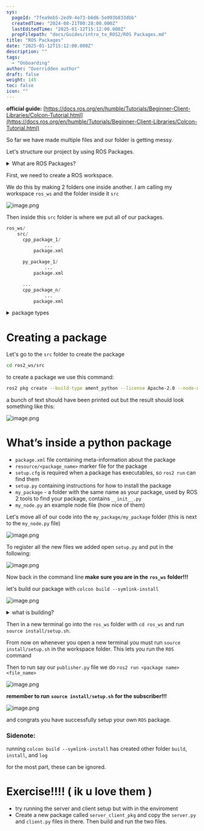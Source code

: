 ```yaml
---
sys:
  pageId: "7fea9eb5-2ed9-4e73-b6d6-5e093b833dbb"
  createdTime: "2024-08-21T00:28:00.000Z"
  lastEditedTime: "2025-01-12T15:12:00.000Z"
  propFilepath: "docs/Guides/intro_to_ROS2/ROS Packages.md"
title: "ROS Packages"
date: "2025-01-12T15:12:00.000Z"
description: ""
tags:
  - "Onboarding"
author: "Overridden author"
draft: false
weight: 145
toc: false
icon: ""
---
```


**official guide:** [https://docs.ros.org/en/humble/Tutorials/Beginner-Client-Libraries/Colcon-Tutorial.html](https://docs.ros.org/en/humble/Tutorials/Beginner-Client-Libraries/Colcon-Tutorial.html)

So far we have made multiple files and our folder is getting messy.

Let's structure our project by using ROS Packages.

<details>

<summary>What are ROS Packages?</summary>

ROS Packages are, as the name implies, packages of code that are highly sharable between ROS developers.

They consist of a folder, `package.xml` file, and source code

```python
      cpp_package_1/
		      ... imagine much code files here ..
          package.xml
```

</details>

First, we need to create a ROS workspace.

We do this by making 2 folders one inside another. I am calling my workspace `ros_ws` and the folder inside it `src`

![image.png](https://prod-files-secure.s3.us-west-2.amazonaws.com/d518164a-d88e-44d1-a4ee-3adb3bd8bce0/70706947-fd18-4537-a67b-e12946812d31/image.png?X-Amz-Algorithm=AWS4-HMAC-SHA256&X-Amz-Content-Sha256=UNSIGNED-PAYLOAD&X-Amz-Credential=ASIAZI2LB466ZIU4BIAZ%2F20250527%2Fus-west-2%2Fs3%2Faws4_request&X-Amz-Date=20250527T022645Z&X-Amz-Expires=3600&X-Amz-Security-Token=IQoJb3JpZ2luX2VjEIn%2F%2F%2F%2F%2F%2F%2F%2F%2F%2FwEaCXVzLXdlc3QtMiJHMEUCIA1hOV%2F91Mxvg3HaRTe4UsZ2fi2PCoE9LFNDHRM1UwiBAiEA9y8sxj2blWb%2FQ6BnVefbxNQIva%2BmS63kThugpEpIj4cq%2FwMIUhAAGgw2Mzc0MjMxODM4MDUiDOl33TOpV0w90Q%2B%2FdyrcA4PePUskOD6GGmEVaOOgm2IW%2F4Qa15Ru76LHdWL%2Fkj0vk6uZ8898XlaSl1We7wiqsF4BhCalmR40QjduGOvjwo3n0dyZYTAa0xZN6MtnTqUnBceLnstgmNk72m5fEH3P1zeXPiPMQcsxgKlbrsoSZLTCXNGyVfaQfraBzU0JB%2BOgrHzOabIlQ9ph%2FJFRzxn%2BooPhdC6%2FCwgy9kIaNKAlu4nVS5fs5U8ozVWc8N2NgnLloRDphj%2BbsSB8AVM5tBgEoKLZI4nm59nxc%2Ff6sdWM9hB1ReeCZYW3Q5H8z6joT%2B3J7ATaYL6rx2R9FlOL1BWq%2FfckkY%2FHBYv3FWH7%2Bq5WR789JXZi%2Br5ChbfaqGuz8DCbBKIM%2BoCR9kDjTbduAtG83rScXnw%2BpYm3wjDeXNbt0s%2FJr%2Bm%2BWSxnvARKkl5Lid6%2BUSnsxnN%2FTkYZF2rmNdRRc9d5o52MigHmOSwXI0dZS3Vh02S%2FqfKhxLLdYckyamLzO652XYNGWNFcRkoaXQ6pizopJkmSwi2v3wuDEXcJRr%2F%2By7xJUXflfGIMh0HdMwCbMzpl65qd%2BqNQU%2FomrHGNi%2BE%2B1LZX3y20hFLEeE6hwsWk%2B4e8%2BEZCQpILsiTuca%2BEZpqawh88K1NONC3wMOOW1MEGOqUBJbk31SeDI0%2F0IuUt%2Byqi4r0hLmtGzJgeBRoNG7nBO5iyjTkgxiaJYddf4Dy61JcwULE3LFsZ4BiRDd%2FPafSpGrIewqcItjNY1tYHTuKLOLPr9jOesUTEklLufCUGTEAsG4bGBzd91tUM1CQAgaivnYnEtiSn5JwFgeVgZ%2BLHIrekUS9VU2rGqFEqADW0w5jmjxJkgMRnAUUr8UDNADqYVR5RTwx0&X-Amz-Signature=5cc92ea05093c5d02cf7ccc6c722864246350937f1d213236b91468cbad66119&X-Amz-SignedHeaders=host&x-id=GetObject)

Then inside this `src` folder is where we put all of our packages.

```python
ros_ws/
    src/
      cpp_package_1/
		      ...
          package.xml

      py_package_1/
		      ...
          package.xml

      ...
      cpp_package_n/
		      ...
          package.xml

```

<details>

<summary>package types</summary>

packages can be either `C++` or python.

the intern file structure is different for each but for this guide we will stick to creating python packages

</details>

# Creating a package

Let's go to the `src` folder to create the package

```bash
cd ros2_ws/src
```

to create a package we use this command:

```bash
ros2 pkg create --build-type ament_python --license Apache-2.0 --node-name my_node my_package
```

a bunch of text should have been printed out but the result should look something like this:

![image.png](https://prod-files-secure.s3.us-west-2.amazonaws.com/d518164a-d88e-44d1-a4ee-3adb3bd8bce0/e6cf1e3f-8512-4a3e-b131-079f800bf3e8/image.png?X-Amz-Algorithm=AWS4-HMAC-SHA256&X-Amz-Content-Sha256=UNSIGNED-PAYLOAD&X-Amz-Credential=ASIAZI2LB466ZIU4BIAZ%2F20250527%2Fus-west-2%2Fs3%2Faws4_request&X-Amz-Date=20250527T022645Z&X-Amz-Expires=3600&X-Amz-Security-Token=IQoJb3JpZ2luX2VjEIn%2F%2F%2F%2F%2F%2F%2F%2F%2F%2FwEaCXVzLXdlc3QtMiJHMEUCIA1hOV%2F91Mxvg3HaRTe4UsZ2fi2PCoE9LFNDHRM1UwiBAiEA9y8sxj2blWb%2FQ6BnVefbxNQIva%2BmS63kThugpEpIj4cq%2FwMIUhAAGgw2Mzc0MjMxODM4MDUiDOl33TOpV0w90Q%2B%2FdyrcA4PePUskOD6GGmEVaOOgm2IW%2F4Qa15Ru76LHdWL%2Fkj0vk6uZ8898XlaSl1We7wiqsF4BhCalmR40QjduGOvjwo3n0dyZYTAa0xZN6MtnTqUnBceLnstgmNk72m5fEH3P1zeXPiPMQcsxgKlbrsoSZLTCXNGyVfaQfraBzU0JB%2BOgrHzOabIlQ9ph%2FJFRzxn%2BooPhdC6%2FCwgy9kIaNKAlu4nVS5fs5U8ozVWc8N2NgnLloRDphj%2BbsSB8AVM5tBgEoKLZI4nm59nxc%2Ff6sdWM9hB1ReeCZYW3Q5H8z6joT%2B3J7ATaYL6rx2R9FlOL1BWq%2FfckkY%2FHBYv3FWH7%2Bq5WR789JXZi%2Br5ChbfaqGuz8DCbBKIM%2BoCR9kDjTbduAtG83rScXnw%2BpYm3wjDeXNbt0s%2FJr%2Bm%2BWSxnvARKkl5Lid6%2BUSnsxnN%2FTkYZF2rmNdRRc9d5o52MigHmOSwXI0dZS3Vh02S%2FqfKhxLLdYckyamLzO652XYNGWNFcRkoaXQ6pizopJkmSwi2v3wuDEXcJRr%2F%2By7xJUXflfGIMh0HdMwCbMzpl65qd%2BqNQU%2FomrHGNi%2BE%2B1LZX3y20hFLEeE6hwsWk%2B4e8%2BEZCQpILsiTuca%2BEZpqawh88K1NONC3wMOOW1MEGOqUBJbk31SeDI0%2F0IuUt%2Byqi4r0hLmtGzJgeBRoNG7nBO5iyjTkgxiaJYddf4Dy61JcwULE3LFsZ4BiRDd%2FPafSpGrIewqcItjNY1tYHTuKLOLPr9jOesUTEklLufCUGTEAsG4bGBzd91tUM1CQAgaivnYnEtiSn5JwFgeVgZ%2BLHIrekUS9VU2rGqFEqADW0w5jmjxJkgMRnAUUr8UDNADqYVR5RTwx0&X-Amz-Signature=a44e798ec2a85939578a181f928342c6dc2faea2b157d599f033a77728c1bbc6&X-Amz-SignedHeaders=host&x-id=GetObject)

# What’s inside a python package

- `package.xml` file containing meta-information about the package
- `resource/<package_name>` marker file for the package
- `setup.cfg` is required when a package has executables, so `ros2 run` can find them
- `setup.py` containing instructions for how to install the package
- `my_package` - a folder with the same name as your package, used by ROS 2 tools to find your package, contains `__init__.py`
- `my_node.py` an example node file (how nice of them)

Let's move all of our code into the `my_package/my_package` folder (this is next to the `my_node.py` file)

![image.png](https://prod-files-secure.s3.us-west-2.amazonaws.com/d518164a-d88e-44d1-a4ee-3adb3bd8bce0/9ce58f11-0da9-4d3e-b86d-506a9685d378/image.png?X-Amz-Algorithm=AWS4-HMAC-SHA256&X-Amz-Content-Sha256=UNSIGNED-PAYLOAD&X-Amz-Credential=ASIAZI2LB466ZIU4BIAZ%2F20250527%2Fus-west-2%2Fs3%2Faws4_request&X-Amz-Date=20250527T022645Z&X-Amz-Expires=3600&X-Amz-Security-Token=IQoJb3JpZ2luX2VjEIn%2F%2F%2F%2F%2F%2F%2F%2F%2F%2FwEaCXVzLXdlc3QtMiJHMEUCIA1hOV%2F91Mxvg3HaRTe4UsZ2fi2PCoE9LFNDHRM1UwiBAiEA9y8sxj2blWb%2FQ6BnVefbxNQIva%2BmS63kThugpEpIj4cq%2FwMIUhAAGgw2Mzc0MjMxODM4MDUiDOl33TOpV0w90Q%2B%2FdyrcA4PePUskOD6GGmEVaOOgm2IW%2F4Qa15Ru76LHdWL%2Fkj0vk6uZ8898XlaSl1We7wiqsF4BhCalmR40QjduGOvjwo3n0dyZYTAa0xZN6MtnTqUnBceLnstgmNk72m5fEH3P1zeXPiPMQcsxgKlbrsoSZLTCXNGyVfaQfraBzU0JB%2BOgrHzOabIlQ9ph%2FJFRzxn%2BooPhdC6%2FCwgy9kIaNKAlu4nVS5fs5U8ozVWc8N2NgnLloRDphj%2BbsSB8AVM5tBgEoKLZI4nm59nxc%2Ff6sdWM9hB1ReeCZYW3Q5H8z6joT%2B3J7ATaYL6rx2R9FlOL1BWq%2FfckkY%2FHBYv3FWH7%2Bq5WR789JXZi%2Br5ChbfaqGuz8DCbBKIM%2BoCR9kDjTbduAtG83rScXnw%2BpYm3wjDeXNbt0s%2FJr%2Bm%2BWSxnvARKkl5Lid6%2BUSnsxnN%2FTkYZF2rmNdRRc9d5o52MigHmOSwXI0dZS3Vh02S%2FqfKhxLLdYckyamLzO652XYNGWNFcRkoaXQ6pizopJkmSwi2v3wuDEXcJRr%2F%2By7xJUXflfGIMh0HdMwCbMzpl65qd%2BqNQU%2FomrHGNi%2BE%2B1LZX3y20hFLEeE6hwsWk%2B4e8%2BEZCQpILsiTuca%2BEZpqawh88K1NONC3wMOOW1MEGOqUBJbk31SeDI0%2F0IuUt%2Byqi4r0hLmtGzJgeBRoNG7nBO5iyjTkgxiaJYddf4Dy61JcwULE3LFsZ4BiRDd%2FPafSpGrIewqcItjNY1tYHTuKLOLPr9jOesUTEklLufCUGTEAsG4bGBzd91tUM1CQAgaivnYnEtiSn5JwFgeVgZ%2BLHIrekUS9VU2rGqFEqADW0w5jmjxJkgMRnAUUr8UDNADqYVR5RTwx0&X-Amz-Signature=09bdd4ef13c295a54e57bcddaa231d8a1518dfaf08cc7ea4c803f99b141c6324&X-Amz-SignedHeaders=host&x-id=GetObject)

To register all the new files we added open `setup.py` and put in the following:

![image.png](https://prod-files-secure.s3.us-west-2.amazonaws.com/d518164a-d88e-44d1-a4ee-3adb3bd8bce0/1cd7c262-4cae-4496-9d75-c178537d24a2/image.png?X-Amz-Algorithm=AWS4-HMAC-SHA256&X-Amz-Content-Sha256=UNSIGNED-PAYLOAD&X-Amz-Credential=ASIAZI2LB466ZIU4BIAZ%2F20250527%2Fus-west-2%2Fs3%2Faws4_request&X-Amz-Date=20250527T022645Z&X-Amz-Expires=3600&X-Amz-Security-Token=IQoJb3JpZ2luX2VjEIn%2F%2F%2F%2F%2F%2F%2F%2F%2F%2FwEaCXVzLXdlc3QtMiJHMEUCIA1hOV%2F91Mxvg3HaRTe4UsZ2fi2PCoE9LFNDHRM1UwiBAiEA9y8sxj2blWb%2FQ6BnVefbxNQIva%2BmS63kThugpEpIj4cq%2FwMIUhAAGgw2Mzc0MjMxODM4MDUiDOl33TOpV0w90Q%2B%2FdyrcA4PePUskOD6GGmEVaOOgm2IW%2F4Qa15Ru76LHdWL%2Fkj0vk6uZ8898XlaSl1We7wiqsF4BhCalmR40QjduGOvjwo3n0dyZYTAa0xZN6MtnTqUnBceLnstgmNk72m5fEH3P1zeXPiPMQcsxgKlbrsoSZLTCXNGyVfaQfraBzU0JB%2BOgrHzOabIlQ9ph%2FJFRzxn%2BooPhdC6%2FCwgy9kIaNKAlu4nVS5fs5U8ozVWc8N2NgnLloRDphj%2BbsSB8AVM5tBgEoKLZI4nm59nxc%2Ff6sdWM9hB1ReeCZYW3Q5H8z6joT%2B3J7ATaYL6rx2R9FlOL1BWq%2FfckkY%2FHBYv3FWH7%2Bq5WR789JXZi%2Br5ChbfaqGuz8DCbBKIM%2BoCR9kDjTbduAtG83rScXnw%2BpYm3wjDeXNbt0s%2FJr%2Bm%2BWSxnvARKkl5Lid6%2BUSnsxnN%2FTkYZF2rmNdRRc9d5o52MigHmOSwXI0dZS3Vh02S%2FqfKhxLLdYckyamLzO652XYNGWNFcRkoaXQ6pizopJkmSwi2v3wuDEXcJRr%2F%2By7xJUXflfGIMh0HdMwCbMzpl65qd%2BqNQU%2FomrHGNi%2BE%2B1LZX3y20hFLEeE6hwsWk%2B4e8%2BEZCQpILsiTuca%2BEZpqawh88K1NONC3wMOOW1MEGOqUBJbk31SeDI0%2F0IuUt%2Byqi4r0hLmtGzJgeBRoNG7nBO5iyjTkgxiaJYddf4Dy61JcwULE3LFsZ4BiRDd%2FPafSpGrIewqcItjNY1tYHTuKLOLPr9jOesUTEklLufCUGTEAsG4bGBzd91tUM1CQAgaivnYnEtiSn5JwFgeVgZ%2BLHIrekUS9VU2rGqFEqADW0w5jmjxJkgMRnAUUr8UDNADqYVR5RTwx0&X-Amz-Signature=45ead75d4a25281f9e6bba10eccd7c235755590e97b769bc38abd04e7683c3bd&X-Amz-SignedHeaders=host&x-id=GetObject)

Now back in the command line **make sure you are in the** **`ros_ws`** **folder!!!**

let's build our package with `colcon build --symlink-install`

![image.png](https://prod-files-secure.s3.us-west-2.amazonaws.com/d518164a-d88e-44d1-a4ee-3adb3bd8bce0/2f2a0d27-b173-48fd-b189-5f5c0ce65619/image.png?X-Amz-Algorithm=AWS4-HMAC-SHA256&X-Amz-Content-Sha256=UNSIGNED-PAYLOAD&X-Amz-Credential=ASIAZI2LB466ZIU4BIAZ%2F20250527%2Fus-west-2%2Fs3%2Faws4_request&X-Amz-Date=20250527T022645Z&X-Amz-Expires=3600&X-Amz-Security-Token=IQoJb3JpZ2luX2VjEIn%2F%2F%2F%2F%2F%2F%2F%2F%2F%2FwEaCXVzLXdlc3QtMiJHMEUCIA1hOV%2F91Mxvg3HaRTe4UsZ2fi2PCoE9LFNDHRM1UwiBAiEA9y8sxj2blWb%2FQ6BnVefbxNQIva%2BmS63kThugpEpIj4cq%2FwMIUhAAGgw2Mzc0MjMxODM4MDUiDOl33TOpV0w90Q%2B%2FdyrcA4PePUskOD6GGmEVaOOgm2IW%2F4Qa15Ru76LHdWL%2Fkj0vk6uZ8898XlaSl1We7wiqsF4BhCalmR40QjduGOvjwo3n0dyZYTAa0xZN6MtnTqUnBceLnstgmNk72m5fEH3P1zeXPiPMQcsxgKlbrsoSZLTCXNGyVfaQfraBzU0JB%2BOgrHzOabIlQ9ph%2FJFRzxn%2BooPhdC6%2FCwgy9kIaNKAlu4nVS5fs5U8ozVWc8N2NgnLloRDphj%2BbsSB8AVM5tBgEoKLZI4nm59nxc%2Ff6sdWM9hB1ReeCZYW3Q5H8z6joT%2B3J7ATaYL6rx2R9FlOL1BWq%2FfckkY%2FHBYv3FWH7%2Bq5WR789JXZi%2Br5ChbfaqGuz8DCbBKIM%2BoCR9kDjTbduAtG83rScXnw%2BpYm3wjDeXNbt0s%2FJr%2Bm%2BWSxnvARKkl5Lid6%2BUSnsxnN%2FTkYZF2rmNdRRc9d5o52MigHmOSwXI0dZS3Vh02S%2FqfKhxLLdYckyamLzO652XYNGWNFcRkoaXQ6pizopJkmSwi2v3wuDEXcJRr%2F%2By7xJUXflfGIMh0HdMwCbMzpl65qd%2BqNQU%2FomrHGNi%2BE%2B1LZX3y20hFLEeE6hwsWk%2B4e8%2BEZCQpILsiTuca%2BEZpqawh88K1NONC3wMOOW1MEGOqUBJbk31SeDI0%2F0IuUt%2Byqi4r0hLmtGzJgeBRoNG7nBO5iyjTkgxiaJYddf4Dy61JcwULE3LFsZ4BiRDd%2FPafSpGrIewqcItjNY1tYHTuKLOLPr9jOesUTEklLufCUGTEAsG4bGBzd91tUM1CQAgaivnYnEtiSn5JwFgeVgZ%2BLHIrekUS9VU2rGqFEqADW0w5jmjxJkgMRnAUUr8UDNADqYVR5RTwx0&X-Amz-Signature=5bcbafea327487287b785a83561ab3b7abe9cbab67c039a62510cfa9cf4e496e&X-Amz-SignedHeaders=host&x-id=GetObject)

<details>

<summary>what is building?</summary>

if you are a CS major at Rose-Hulman you will learn the answer to this in CSSE132

but TLDR; is it combines all the code files into one program that can be run easily 

</details>

Then in a new terminal go into the `ros_ws` folder with `cd ros_ws` and run `source install/setup.sh`. 

From now on whenever you open a new terminal you must run `source install/setup.sh` in the workspace folder. This lets you run the `ROS` command

Then to run say our `publisher.py` file we do `ros2 run <package name> <file_name>`

![image.png](https://prod-files-secure.s3.us-west-2.amazonaws.com/d518164a-d88e-44d1-a4ee-3adb3bd8bce0/4f4b1219-3a44-4632-aa0a-ce3471699f59/image.png?X-Amz-Algorithm=AWS4-HMAC-SHA256&X-Amz-Content-Sha256=UNSIGNED-PAYLOAD&X-Amz-Credential=ASIAZI2LB466ZIU4BIAZ%2F20250527%2Fus-west-2%2Fs3%2Faws4_request&X-Amz-Date=20250527T022645Z&X-Amz-Expires=3600&X-Amz-Security-Token=IQoJb3JpZ2luX2VjEIn%2F%2F%2F%2F%2F%2F%2F%2F%2F%2FwEaCXVzLXdlc3QtMiJHMEUCIA1hOV%2F91Mxvg3HaRTe4UsZ2fi2PCoE9LFNDHRM1UwiBAiEA9y8sxj2blWb%2FQ6BnVefbxNQIva%2BmS63kThugpEpIj4cq%2FwMIUhAAGgw2Mzc0MjMxODM4MDUiDOl33TOpV0w90Q%2B%2FdyrcA4PePUskOD6GGmEVaOOgm2IW%2F4Qa15Ru76LHdWL%2Fkj0vk6uZ8898XlaSl1We7wiqsF4BhCalmR40QjduGOvjwo3n0dyZYTAa0xZN6MtnTqUnBceLnstgmNk72m5fEH3P1zeXPiPMQcsxgKlbrsoSZLTCXNGyVfaQfraBzU0JB%2BOgrHzOabIlQ9ph%2FJFRzxn%2BooPhdC6%2FCwgy9kIaNKAlu4nVS5fs5U8ozVWc8N2NgnLloRDphj%2BbsSB8AVM5tBgEoKLZI4nm59nxc%2Ff6sdWM9hB1ReeCZYW3Q5H8z6joT%2B3J7ATaYL6rx2R9FlOL1BWq%2FfckkY%2FHBYv3FWH7%2Bq5WR789JXZi%2Br5ChbfaqGuz8DCbBKIM%2BoCR9kDjTbduAtG83rScXnw%2BpYm3wjDeXNbt0s%2FJr%2Bm%2BWSxnvARKkl5Lid6%2BUSnsxnN%2FTkYZF2rmNdRRc9d5o52MigHmOSwXI0dZS3Vh02S%2FqfKhxLLdYckyamLzO652XYNGWNFcRkoaXQ6pizopJkmSwi2v3wuDEXcJRr%2F%2By7xJUXflfGIMh0HdMwCbMzpl65qd%2BqNQU%2FomrHGNi%2BE%2B1LZX3y20hFLEeE6hwsWk%2B4e8%2BEZCQpILsiTuca%2BEZpqawh88K1NONC3wMOOW1MEGOqUBJbk31SeDI0%2F0IuUt%2Byqi4r0hLmtGzJgeBRoNG7nBO5iyjTkgxiaJYddf4Dy61JcwULE3LFsZ4BiRDd%2FPafSpGrIewqcItjNY1tYHTuKLOLPr9jOesUTEklLufCUGTEAsG4bGBzd91tUM1CQAgaivnYnEtiSn5JwFgeVgZ%2BLHIrekUS9VU2rGqFEqADW0w5jmjxJkgMRnAUUr8UDNADqYVR5RTwx0&X-Amz-Signature=20fb6aad8ebccb8da1f4c5990b86ed8133162067c7e007523925f802ad0f7be2&X-Amz-SignedHeaders=host&x-id=GetObject)

**remember to run** **`source install/setup.sh`** **for the subscriber!!!**

![image.png](https://prod-files-secure.s3.us-west-2.amazonaws.com/d518164a-d88e-44d1-a4ee-3adb3bd8bce0/02121119-dad4-49ec-8356-c956108b4243/image.png?X-Amz-Algorithm=AWS4-HMAC-SHA256&X-Amz-Content-Sha256=UNSIGNED-PAYLOAD&X-Amz-Credential=ASIAZI2LB466ZIU4BIAZ%2F20250527%2Fus-west-2%2Fs3%2Faws4_request&X-Amz-Date=20250527T022645Z&X-Amz-Expires=3600&X-Amz-Security-Token=IQoJb3JpZ2luX2VjEIn%2F%2F%2F%2F%2F%2F%2F%2F%2F%2FwEaCXVzLXdlc3QtMiJHMEUCIA1hOV%2F91Mxvg3HaRTe4UsZ2fi2PCoE9LFNDHRM1UwiBAiEA9y8sxj2blWb%2FQ6BnVefbxNQIva%2BmS63kThugpEpIj4cq%2FwMIUhAAGgw2Mzc0MjMxODM4MDUiDOl33TOpV0w90Q%2B%2FdyrcA4PePUskOD6GGmEVaOOgm2IW%2F4Qa15Ru76LHdWL%2Fkj0vk6uZ8898XlaSl1We7wiqsF4BhCalmR40QjduGOvjwo3n0dyZYTAa0xZN6MtnTqUnBceLnstgmNk72m5fEH3P1zeXPiPMQcsxgKlbrsoSZLTCXNGyVfaQfraBzU0JB%2BOgrHzOabIlQ9ph%2FJFRzxn%2BooPhdC6%2FCwgy9kIaNKAlu4nVS5fs5U8ozVWc8N2NgnLloRDphj%2BbsSB8AVM5tBgEoKLZI4nm59nxc%2Ff6sdWM9hB1ReeCZYW3Q5H8z6joT%2B3J7ATaYL6rx2R9FlOL1BWq%2FfckkY%2FHBYv3FWH7%2Bq5WR789JXZi%2Br5ChbfaqGuz8DCbBKIM%2BoCR9kDjTbduAtG83rScXnw%2BpYm3wjDeXNbt0s%2FJr%2Bm%2BWSxnvARKkl5Lid6%2BUSnsxnN%2FTkYZF2rmNdRRc9d5o52MigHmOSwXI0dZS3Vh02S%2FqfKhxLLdYckyamLzO652XYNGWNFcRkoaXQ6pizopJkmSwi2v3wuDEXcJRr%2F%2By7xJUXflfGIMh0HdMwCbMzpl65qd%2BqNQU%2FomrHGNi%2BE%2B1LZX3y20hFLEeE6hwsWk%2B4e8%2BEZCQpILsiTuca%2BEZpqawh88K1NONC3wMOOW1MEGOqUBJbk31SeDI0%2F0IuUt%2Byqi4r0hLmtGzJgeBRoNG7nBO5iyjTkgxiaJYddf4Dy61JcwULE3LFsZ4BiRDd%2FPafSpGrIewqcItjNY1tYHTuKLOLPr9jOesUTEklLufCUGTEAsG4bGBzd91tUM1CQAgaivnYnEtiSn5JwFgeVgZ%2BLHIrekUS9VU2rGqFEqADW0w5jmjxJkgMRnAUUr8UDNADqYVR5RTwx0&X-Amz-Signature=f00b67a52ee21e73c6603b9d8dbcdca14f20405e53823024e32eb89fdc6c1969&X-Amz-SignedHeaders=host&x-id=GetObject)

and congrats you have successfully setup your own `ROS` package.

### Sidenote:

running `colcon build --symlink-install` has created other folder `build`, `install`, and `log`

for the most part, these can be ignored.

# Exercise!!!! ( ik u love them )

- try running the server and client setup but with in the enviroment
- Create a new package called `server_client_pkg` and copy the `server.py` and `client.py` files in there. Then build and run the two files.
